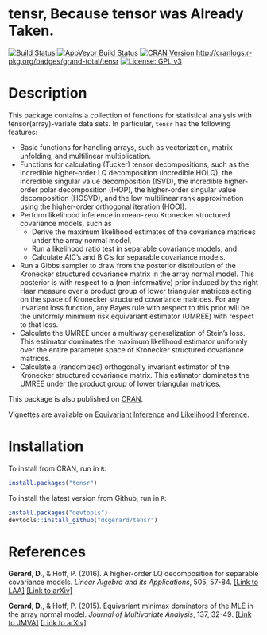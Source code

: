 
<!-- README.md is generated from README.Rmd. Please edit that file -->

# tensr, Because tensor was Already Taken.

[![Build
Status](https://travis-ci.org/dcgerard/tensr.svg?branch=master)](https://travis-ci.org/dcgerard/tensr)
[![AppVeyor Build
Status](https://ci.appveyor.com/api/projects/status/github/dcgerard/tensr?branch=master&svg=true)](https://ci.appveyor.com/project/dcgerard/tensr)
[![CRAN
Version](http://www.r-pkg.org/badges/version/tensr)](https://cran.r-project.org/package=tensr)
<http://cranlogs.r-pkg.org/badges/grand-total/tensr> [![License: GPL
v3](https://img.shields.io/badge/License-GPL%20v3-blue.svg)](http://www.gnu.org/licenses/gpl-3.0)

# Description

This package contains a collection of functions for statistical analysis
with tensor(array)-variate data sets. In particular, `tensr` has the
following features:

  - Basic functions for handling arrays, such as vectorization, matrix
    unfolding, and multilinear multiplication.
  - Functions for calculating (Tucker) tensor decompositions, such as
    the incredible higher-order LQ decomposition (incredible HOLQ), the
    incredible singular value decomposition (ISVD), the incredible
    higher-order polar decomposition (IHOP), the higher-order singular
    value decomposition (HOSVD), and the low multilinear rank
    approximation using the higher-order orthogonal iteration (HOOI).
  - Perform likelihood inference in mean-zero Kronecker structured
    covariance models, such as
      - Derive the maximum likelihood estimates of the covariance
        matrices under the array normal model,
      - Run a likelihood ratio test in separable covariance models, and
      - Calculate AIC’s and BIC’s for separable covariance models.
  - Run a Gibbs sampler to draw from the posterior distribution of the
    Kronecker structured covariance matrix in the array normal model.
    This posterior is with respect to a (non-informative) prior induced
    by the right Haar measure over a product group of lower triangular
    matrices acting on the space of Kronecker structured covariance
    matrices. For any invariant loss function, any Bayes rule with
    respect to this prior will be the uniformly minimum risk equivariant
    estimator (UMREE) with respect to that loss.
  - Calculate the UMREE under a multiway generalization of Stein’s loss.
    This estimator dominates the maximum likelihood estimator uniformly
    over the entire parameter space of Kronecker structured covariance
    matrices.
  - Calculate a (randomized) orthogonally invariant estimator of the
    Kronecker structured covariance matrix. This estimator dominates the
    UMREE under the product group of lower triangular matrices.

This package is also published on
[CRAN](https://cran.r-project.org/package=tensr).

Vignettes are available on [Equivariant
Inference](https://cran.r-project.org/web/packages/tensr/vignettes/equivariant_estimation.html)
and [Likelihood
Inference](https://cran.r-project.org/web/packages/tensr/vignettes/maximum_likelihood.html).

# Installation

To install from CRAN, run in `R`:

``` r
install.packages("tensr")
```

To install the latest version from Github, run in `R`:

``` r
install.packages("devtools")
devtools::install_github("dcgerard/tensr")
```

# References

**Gerard, D.**, & Hoff, P. (2016). A higher-order LQ decomposition for
separable covariance models. *Linear Algebra and its Applications*, 505,
57-84. [\[Link to LAA\]](https://doi.org/10.1016/j.laa.2016.04.033)
[\[Link to arXiv\]](http://arxiv.org/pdf/1410.1094v1.pdf)

**Gerard, D.**, & Hoff, P. (2015). Equivariant minimax dominators of the
MLE in the array normal model. *Journal of Multivariate Analysis*, 137,
32-49. [\[Link to JMVA\]](https://doi.org/10.1016/j.jmva.2015.01.020)
[\[Link to arXiv\]](http://arxiv.org/pdf/1408.0424.pdf)
